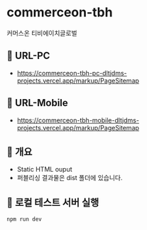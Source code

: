 # commerceon-tbh
커머스온 티비에이치글로벌

## 📌 URL-PC
- https://commerceon-tbh-pc-dltjdms-projects.vercel.app/markup/PageSitemap

## 📌 URL-Mobile
- https://commerceon-tbh-mobile-dltjdms-projects.vercel.app/markup/PageSitemap

## 📌 개요
- Static HTML ouput
- 퍼블리싱 결과물은 dist 폴더에 있습니다.

## 📌 로컬 테스트 서버 실행
```
npm run dev
```
